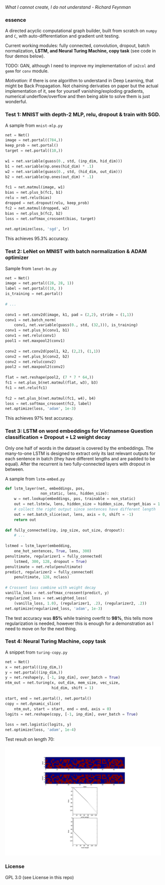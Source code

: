 *What I cannot create, I do not understand - Richard Feynman*

### essence

A directed acyclic computational graph builder, built from scratch on `numpy` and `C`, with auto-differentiation and gradient unit testing.

Current working modules: fully connected, convolution, dropout, batch normalization, **LSTM, and Neural Turing Machine, copy task** (see code in four demos below).

TODO: GAN, although I need to improve my implementation of `im2col` and `gemm` for `conv` module.

*Motivation:* if there is one algorithm to understand in Deep Learning, that might be Back Propagation. Not chaining derivaties on paper but the actual implementation of it, see for yourself vanishing/exploding gradients, numerical underflow/overflow and then being able to solve them is just wonderful.

### Test 1: MNIST with depth-2 MLP, relu, dropout & train with SGD.

A sample from `mnist-mlp.py`

```python
net = Net()
image = net.portal((784,))
keep_prob = net.portal()
target = net.portal((10,))

w1 = net.variable(guass(0., std, (inp_dim, hid_dim)))
b1 = net.variable(np.ones(hid_dim) * .1)
w2 = net.variable(guass(0., std, (hid_dim, out_dim)))
b2 = net.variable(np.ones(out_dim) * .1)

fc1 = net.matmul(image, w1)
bias = net.plus_b(fc1, b1)
relu = net.relu(bias)
dropped = net.dropout(relu, keep_prob)
fc2 = net.matmul(dropped, w2)
bias = net.plus_b(fc2, b2)
loss = net.softmax_crossent(bias, target)

net.optimize(loss, 'sgd', lr)
```
This achieves 95.3% accuracy.

### Test 2: LeNet on MNIST with batch normalization & ADAM optimizer

Sample from `lenet-bn.py`

```python
net = Net()
image = net.portal((28, 28, 1))
label = net.portal((10, ))
is_training = net.portal()

# ...

conv1 = net.conv2d(image, k1, pad = (2,2), stride = (1,1))
conv1 = net.batch_norm(
    conv1, net.variable(guass(0., std, (32,))), is_training)
conv1 = net.plus_b(conv1, b1)
conv1 = net.relu(conv1)
pool1 = net.maxpool2(conv1)

conv2 = net.conv2d(pool1, k2, (2,2), (1,1))
conv2 = net.plus_b(conv2, b2)
conv2 = net.relu(conv2)
pool2 = net.maxpool2(conv2)

flat = net.reshape(pool2, (7 * 7 * 64,))
fc1 = net.plus_b(net.matmul(flat, w3), b3)
fc1 = net.relu(fc1)

fc2 = net.plus_b(net.matmul(fc1, w4), b4)
loss = net.softmax_crossent(fc2, label)
net.optimize(loss, 'adam', 1e-3)
```

This achieves 97% test accuracy.

### Test 3: LSTM on word embeddings for Vietnamese Question classification + Dropout + L2 weight decay

Only one half of words in the dataset is covered by the embeddings. The many-to-one LSTM is designed to extract only its last relevant outputs for each sentence in batch (they have different lengths and are padded to be equal). After the recurrent is two fully-connected layers with dropout in between.

A sample from `lstm-embed.py`

```python
def lstm_layer(net, embeddings, pos, 
                non_static, lens, hidden_size):
    w = net.lookup(embeddings, pos, trainable = non_static)
    out = net.lstm(w, lens, hidden_size = hidden_size, forget_bias = 1.5)
    # collect the right output since sentences have different length
    out = net.batch_slice(out, lens, axis = 0, shift = -1) 
    return out

def fully_connected(inp, inp_size, out_size, dropout):
    # ...

lstmed = lstm_layer(embedding, 
    one_hot_sentences, True, lens, 300)
penultimate, regularizer1 = fully_connected(
    lstmed, 300, 128, dropout = True)
penultimate = net.relu(penultimate)
predict, regularizer2 = fully_connected(
    penultimate, 128, nclass)

# Crossent loss combine with weight decay
vanilla_loss = net.softmax_crossent(predict, y)
regularized_loss = net.weighted_loss(
    (vanilla_loss, 1.0), (regularizer1, .2), (regularizer2, .2))
net.optimize(regularized_loss, 'adam', 1e-3)
```

The test accuracy was **85%** while training overfit to **98%**, this tells more regularization is needed, however this is enough for a demonstration as I need to move on for the next thing.

### Test 4: Neural Turing Machine, copy task

A snippet from `turing-copy.py`

```python
net = Net()
x = net.portal((inp_dim,))
y = net.portal((inp_dim,))
y = net.reshape(y, [-1, inp_dim], over_batch = True)
ntm_out = net.turing(x, out_dim, mem_size, vec_size,
                     hid_dim, shift = 1)

start, end = net.portal(), net.portal()
copy = net.dynamic_slice(
    ntm_out, start = start, end = end, axis = 0)
logits = net.reshape(copy, [-1, inp_dim], over_batch = True)

loss = net.logistic(logits, y)
net.optimize(loss, 'adam', 1e-4)
```
Test result on length 70:

![img](turing.png)


### License
GPL 3.0 (see License in this repo)
